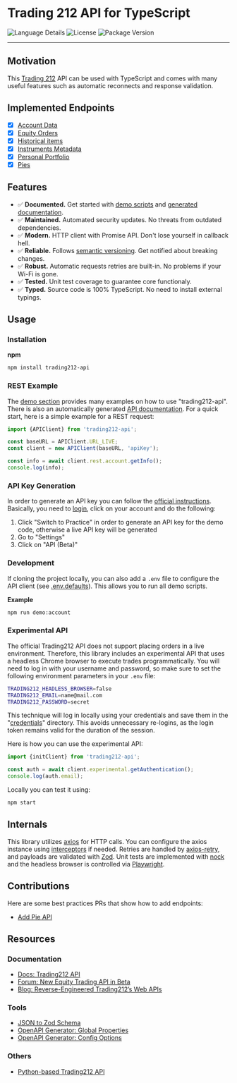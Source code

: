 # Trading 212 API for TypeScript

![Language Details](https://img.shields.io/github/languages/top/bennycode/trading212-api) ![License](https://img.shields.io/npm/l/trading212-api.svg) ![Package Version](https://img.shields.io/npm/v/trading212-api.svg)

---

## Motivation

This [Trading 212](https://www.trading212.com/) API can be used with TypeScript and comes with many useful features such as automatic reconnects and response validation.

## Implemented Endpoints

- [x] [Account Data](https://t212public-api-docs.redoc.ly/#tag/Account-Data)
- [x] [Equity Orders](https://t212public-api-docs.redoc.ly/#tag/Equity-Orders)
- [x] [Historical items](https://t212public-api-docs.redoc.ly/#tag/Historical-items)
- [x] [Instruments Metadata](https://t212public-api-docs.redoc.ly/#tag/Instruments-Metadata)
- [x] [Personal Portfolio](https://t212public-api-docs.redoc.ly/#tag/Personal-Portfolio)
- [x] [Pies](https://t212public-api-docs.redoc.ly/#tag/Pies)

## Features

- ✅ **Documented.** Get started with [demo scripts][1] and [generated documentation][2].
- ✅ **Maintained.** Automated security updates. No threats from outdated dependencies.
- ✅ **Modern.** HTTP client with Promise API. Don't lose yourself in callback hell.
- ✅ **Reliable.** Follows [semantic versioning][3]. Get notified about breaking changes.
- ✅ **Robust.** Automatic requests retries are built-in. No problems if your Wi-Fi is gone.
- ✅ **Tested.** Unit test coverage to guarantee core functionaly.
- ✅ **Typed.** Source code is 100% TypeScript. No need to install external typings.

## Usage

### Installation

**npm**

```bash
npm install trading212-api
```

### REST Example

The [demo section][1] provides many examples on how to use "trading212-api". There is also an automatically generated [API documentation][2]. For a quick start, here is a simple example for a REST request:

```ts
import {APIClient} from 'trading212-api';

const baseURL = APIClient.URL_LIVE;
const client = new APIClient(baseURL, 'apiKey');

const info = await client.rest.account.getInfo();
console.log(info);
```

### API Key Generation

In order to generate an API key you can follow the [official instructions](https://helpcentre.trading212.com/hc/en-us/articles/14584770928157). Basically, you need to [login](https://app.trading212.com/), click on your account and do the following:

1. Click "Switch to Practice" in order to generate an API key for the demo code, otherwise a live API key will be generated
2. Go to "Settings"
3. Click on "API (Beta)"

### Development

If cloning the project locally, you can also add a `.env` file to configure the API client (see [.env.defaults][4]). This allows you to run all demo scripts.

**Example**

```bash
npm run demo:account
```

### Experimental API

The official Trading212 API does not support placing orders in a live environment. Therefore, this library includes an experimental API that uses a headless Chrome browser to execute trades programmatically. You will need to log in with your username and password, so make sure to set the following environment parameters in your `.env` file:

```bash
TRADING212_HEADLESS_BROWSER=false
TRADING212_EMAIL=name@mail.com
TRADING212_PASSWORD=secret
```

This technique will log in locally using your credentials and save them in the "[credentials](./credentials/)" directory. This avoids unnecessary re-logins, as the login token remains valid for the duration of the session.

Here is how you can use the experimental API:

```ts
import {initClient} from 'trading212-api';

const auth = await client.experimental.getAuthentication();
console.log(auth.email);
```

Locally you can test it using:

```bash
npm start
```

## Internals

This library utilizes [axios](https://github.com/axios/axios) for HTTP calls. You can configure the axios instance using [interceptors](https://axios-http.com/docs/interceptors) if needed. Retries are handled by [axios-retry](https://github.com/softonic/axios-retry), and payloads are validated with [Zod](https://github.com/colinhacks/zod). Unit tests are implemented with [nock](https://github.com/nock/nock) and the headless browser is controlled via [Playwright](https://playwright.dev/).

## Contributions

Here are some best practices PRs that show how to add endpoints:

- [Add Pie API](https://github.com/bennycode/trading212-api/pull/6/files)

## Resources

### Documentation

- [Docs: Trading212 API](https://t212public-api-docs.redoc.ly/)
- [Forum: New Equity Trading API in Beta](https://community.trading212.com/t/61788)
- [Blog: Reverse-Engineered Trading212’s Web APIs](https://haksoat.com/reverse-engineering-trading212/)

### Tools

- [JSON to Zod Schema](https://transform.tools/json-to-zod)
- [OpenAPI Generator: Global Properties](https://openapi-generator.tech/docs/globals/)
- [OpenAPI Generator: Config Options](https://openapi-generator.tech/docs/generators/typescript-fetch/#config-options)

### Others

- [Python-based Trading212 API](https://github.com/HAKSOAT/tradingTOT)

[1]: https://github.com/bennycode/trading212-api/tree/main/src/demo
[2]: https://github.com/bennycode/trading212-api/tree/main/docs
[3]: https://docs.npmjs.com/about-semantic-versioning
[4]: https://github.com/bennycode/trading212-api/blob/main/.env.defaults
